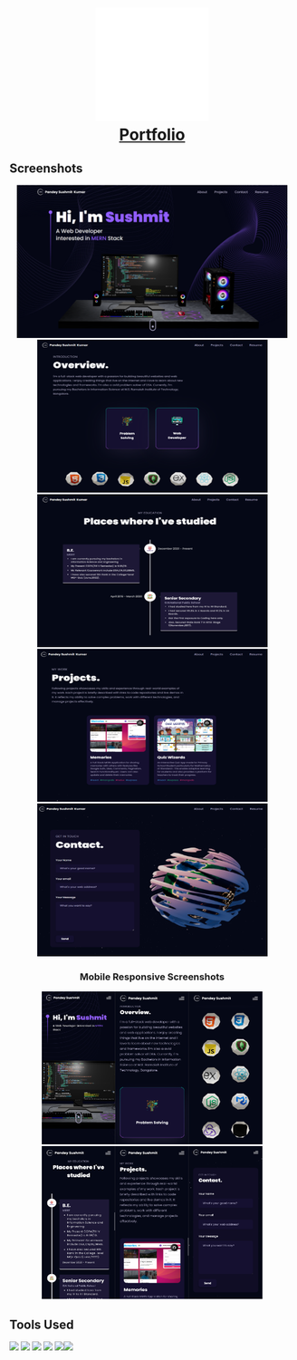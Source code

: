 <h1 align="center">
  <a href="https://portfolio-elkq-pandey-sushmit.vercel.app/"><img src="https://raw.githubusercontent.com/pandeysushmit/portfolio/main/public/logo.svg" alt="Portfolio" height="200" width="200"></a><br>
  <a href="https://portfolio-elkq-pandey-sushmit.vercel.app/">Portfolio</a>
</h1>



<p align="center">
</p>

## Screenshots
<p align="center">
<img src="https://raw.githubusercontent.com/pandeysushmit/portfolio/main/assets/screenshots/home.png" alt="home" height="270"> <img src="https://raw.githubusercontent.com/pandeysushmit/portfolio/main/assets/screenshots/overview.png" alt="home" height="270" width="407"> <img src="https://raw.githubusercontent.com/pandeysushmit/portfolio/main/assets/screenshots/education.png" alt="home" height="270" width="407"> <img src="https://raw.githubusercontent.com/pandeysushmit/portfolio/main/assets/screenshots/projects.png" alt="home" height="270" width="407"> <img src="https://raw.githubusercontent.com/pandeysushmit/portfolio/main/assets/screenshots/contact.png" alt="home" height="270" width="407">
</p>
<h3 align="center">Mobile Responsive Screenshots</h4>
<p align="center">
<img src="https://raw.githubusercontent.com/pandeysushmit/portfolio/main/assets/screenshots/home_mobile.png" alt="home" height="270" width="130"><img src="https://raw.githubusercontent.com/pandeysushmit/portfolio/main/assets/screenshots/overview_mobile.png" alt="home" height="270" width="130"><img src="https://raw.githubusercontent.com/pandeysushmit/portfolio/main/assets/screenshots/skills_mobile.png" alt="home" height="270" width="130"><img src="https://raw.githubusercontent.com/pandeysushmit/portfolio/main/assets/screenshots/education_mobile.png" alt="home" height="270" width="130"><img src="https://raw.githubusercontent.com/pandeysushmit/portfolio/main/assets/screenshots/projects_mobile.png" alt="home" height="270" width="130"><img src="https://raw.githubusercontent.com/pandeysushmit/portfolio/main/assets/screenshots/contact_mobile.png" alt="home" height="270" width="130">
</p>

## Tools Used



<img src="https://upload.wikimedia.org/wikipedia/commons/thumb/a/a7/React-icon.svg/2300px-React-icon.svg.png" height="50"> <img src="https://global.discourse-cdn.com/standard17/uploads/threejs/original/2X/e/e4f86d2200d2d35c30f7b1494e96b9595ebc2751.png" height="50"> <img src="https://reactrouter.com/_brand/react-router-stacked-color-inverted.png" height="50"> <img src="https://cdn.worldvectorlogo.com/logos/framer-motion.svg" height="50"> <img src="https://upload.wikimedia.org/wikipedia/commons/thumb/d/d5/Tailwind_CSS_Logo.svg/2048px-Tailwind_CSS_Logo.svg.png" height="50"><img src="https://upload.wikimedia.org/wikipedia/commons/thumb/f/f1/Vitejs-logo.svg/1039px-Vitejs-logo.svg.png" height="50">



